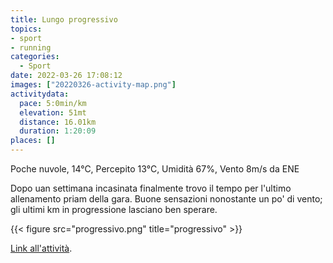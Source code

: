 ```yaml
---
title: Lungo progressivo
topics:
- sport
- running
categories: 
  - Sport
date: 2022-03-26 17:08:12
images: ["20220326-activity-map.png"]
activitydata:
  pace: 5:0min/km
  elevation: 51mt
  distance: 16.01km
  duration: 1:20:09
places: []
---
```


Poche nuvole, 14°C, Percepito 13°C, Umidità 67%, Vento 8m/s da ENE

<!--more-->

Dopo uan settimana incasinata finalmente trovo il tempo per l'ultimo allenamento priam della gara.
Buone sensazioni nonostante un po' di vento; gli ultimi km in progressione lasciano ben sperare.

{{< figure src="progressivo.png" title="progressivo" >}}

<!-- {{< figure src="20220326-activity-map.png" title="map" >}} -->

<!-- {% strava id:6886897937 embedId:deb7f845726ea6da99658640fdd6b4ece8af6e87 %} -->

[Link all'attività](https://strava.com/activities/6886897937).
